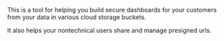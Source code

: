 This is a tool for helping you build secure dashboards for your customers from your data in various cloud storage buckets.

It also helps your nontechnical users share and manage presigned urls.
